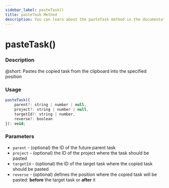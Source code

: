 ```yaml
---
sidebar_label: pasteTask()
title: pasteTask Method
description: You can learn about the pasteTask method in the documentation of the DHTMLX JavaScript To Do List library. Browse developer guides and API reference, try out code examples and live demos, and download a free 30-day evaluation version of DHTMLX To Do List.
---
```


# pasteTask()

### Description

@short: Pastes the copied task from the clipboard into the specified position

### Usage

~~~js
pasteTask({
    parent?: string | number | null,
    project?: string | number | null,
    targetId?: string | number,
    reverse?: boolean
}): void;
~~~

### Parameters

- `parent` - (optional) the ID of the future parent task
- `project` - (optional) the ID of the project where the task should be pasted
- `targetId` - (optional) the ID of the target task where the copied task should be pasted
- `reverse` - (optional) defines the position where the copied task will be pasted: **before** the target task or **after** it